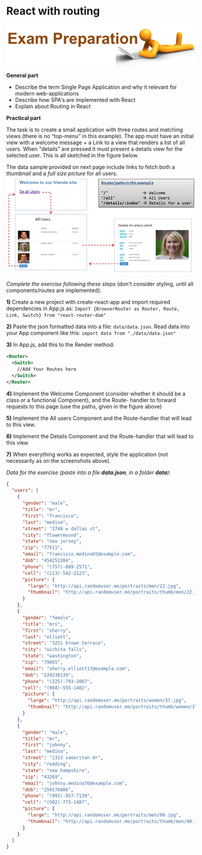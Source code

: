 # React with routing
![](media/image4.png)

**General part**
- Describe the term Single Page Application and why it relevant for modern web-applications
- Describe how SPA's are implemented with React
- Explain about Routing in React

<span id="_gjdgxs" class="anchor"></span>**Practical part**

The task is to create a small application with three routes and matching
views (there is no “top-menu” in this example). The app must have an
initial view with a welcome message + a Link to a view that renders a
list of all users. When "details" are pressed it must present a details
view for the selected user. This is all sketched in the figure below.

The data sample provided on next page include links to fetch both a
*thumbnail* and a *full size picture* for all
users.![](media/react_router.png)

*Complete the exercise following these steps* (don't consider styling,
until all components/routes are implemented):

**1)** Create a new project with create-react-app and import required
dependencies in App.js as:
`Import {BrowserRouter as Router, Route, Link, Switch} from
"react-router-dom"`

**2)** Paste the json formatted data into a file: `data/data.json`. Read
data into your App component like this:
`import data from "./data/data.json"`

**3)** In App.js, add this to the Render method:
```xml
<Router>
  <Switch>
	//Add Your Routes here
  </Switch>
</Router>
```

**4)** Implement the Welcome Component (consider whether it should be a
class or a functional Component), and the Route- handler to forward
requests to this page (use the paths, given in the figure above)

**5)** Implement the All users Component and the Route-handler that will
lead to this view.

**6)** Implement the Details Component and the Route-handler that will
lead to this view

**7)** When everything works as expected, style the application (not
necessarily as on the screenshots above).

*Data for the exercise (paste into a file **data.json**, in a folder
**data**)*:
```json
{
  "users": [
    {
      "gender": "male",
      "title": "mr",
      "first": "francisco",
      "last": "medina",
      "street": "2748 w dallas st",
      "city": "flowermound",
      "state": "new jersey",
      "zip": "77511",
      "email": "francisco.medina65@example.com",
      "dob": "454252284",
      "phone": "(757)-889-2571",
      "cell": "(113)-542-2123",
      "picture": {
        "large": "http://api.randomuser.me/portraits/men/22.jpg",
        "thumbnail": "http://api.randomuser.me/portraits/thumb/men/22.jpg"
      }
    },
    {
      "gender": "female",
      "title": "mrs",
      "first": "sherry",
      "last": "elliott",
      "street": "3251 brown terrace",
      "city": "wichita falls",
      "state": "washington",
      "zip": "79455",
      "email": "sherry.elliott17@example.com",
      "dob": "224238139",
      "phone": "(225)-793-2067",
      "cell": "(968)-555-1402",
      "picture": {
        "large": "http://api.randomuser.me/portraits/women/37.jpg",
        "thumbnail": "http://api.randomuser.me/portraits/thumb/women/37.jpg"
      }
    },
    {
      "gender": "male",
      "title": "mr",
      "first": "johnny",
      "last": "medina",
      "street": "1313 samaritan dr",
      "city": "redding",
      "state": "new hampshire",
      "zip": "43269",
      "email": "johnny.medina76@example.com",
      "dob": "259176886",
      "phone": "(991)-957-7139",
      "cell": "(502)-773-1487",
      "picture": {
        "large": "http://api.randomuser.me/portraits/men/90.jpg",
        "thumbnail": "http://api.randomuser.me/portraits/thumb/men/90.jpg"
      }
    }
  ]
}
```
